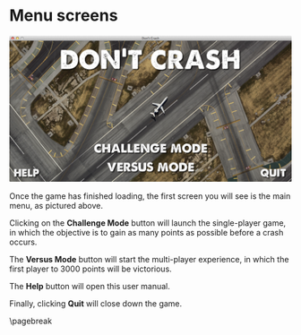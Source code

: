 # Menu screens

![The main menu screen](images/main-menu.png)

Once the game has finished loading, the first screen you will see is the main menu, as pictured above.

Clicking on the **Challenge Mode** button will launch the single-player game, in which the objective is to gain as many points as possible before a crash occurs. 

The **Versus Mode** button will start the multi-player experience, in which the first player to 3000 points will be victorious.

The **Help** button will open this user manual.

Finally, clicking **Quit** will close down the game.

\pagebreak
